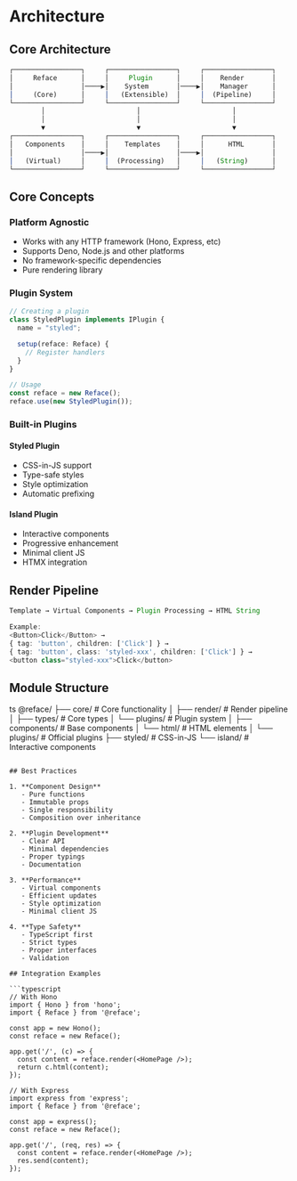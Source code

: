 # Architecture

## Core Architecture

```ts
┌─────────────────┐     ┌─────────────────┐     ┌─────────────────┐
│     Reface      │     │     Plugin      │     │    Render       │
│                 │────▶│    System       │────▶│    Manager      │
│     (Core)      │     │   (Extensible)  │     │  (Pipeline)     │
└─────────────────┘     └─────────────────┘     └─────────────────┘
        │                       │                       │
        │                       │                       │
        ▼                       ▼                       ▼
┌─────────────────┐     ┌─────────────────┐     ┌─────────────────┐
│   Components    │     │    Templates    │     │      HTML       │
│                 │────▶│                 │────▶│                 │
│   (Virtual)     │     │  (Processing)   │     │   (String)      │
└─────────────────┘     └─────────────────┘     └─────────────────┘
```

## Core Concepts

### Platform Agnostic

- Works with any HTTP framework (Hono, Express, etc)
- Supports Deno, Node.js and other platforms
- No framework-specific dependencies
- Pure rendering library

### Plugin System

```typescript
// Creating a plugin
class StyledPlugin implements IPlugin {
  name = "styled";

  setup(reface: Reface) {
    // Register handlers
  }
}

// Usage
const reface = new Reface();
reface.use(new StyledPlugin());
```

### Built-in Plugins

#### Styled Plugin

- CSS-in-JS support
- Type-safe styles
- Style optimization
- Automatic prefixing

#### Island Plugin

- Interactive components
- Progressive enhancement
- Minimal client JS
- HTMX integration

## Render Pipeline

```typescript
Template → Virtual Components → Plugin Processing → HTML String

Example:
<Button>Click</Button> →
{ tag: 'button', children: ['Click'] } →
{ tag: 'button', class: 'styled-xxx', children: ['Click'] } →
<button class="styled-xxx">Click</button>
```

## Module Structure

ts
@reface/
├── core/ # Core functionality
│ ├── render/ # Render pipeline
│ ├── types/ # Core types
│ └── plugins/ # Plugin system
│
├── components/ # Base components
│ └── html/ # HTML elements
│
└── plugins/ # Official plugins
├── styled/ # CSS-in-JS
└── island/ # Interactive components

````

## Best Practices

1. **Component Design**
   - Pure functions
   - Immutable props
   - Single responsibility
   - Composition over inheritance

2. **Plugin Development**
   - Clear API
   - Minimal dependencies
   - Proper typings
   - Documentation

3. **Performance**
   - Virtual components
   - Efficient updates
   - Style optimization
   - Minimal client JS

4. **Type Safety**
   - TypeScript first
   - Strict types
   - Proper interfaces
   - Validation

## Integration Examples

```typescript
// With Hono
import { Hono } from 'hono';
import { Reface } from '@reface';

const app = new Hono();
const reface = new Reface();

app.get('/', (c) => {
  const content = reface.render(<HomePage />);
  return c.html(content);
});

// With Express
import express from 'express';
import { Reface } from '@reface';

const app = express();
const reface = new Reface();

app.get('/', (req, res) => {
  const content = reface.render(<HomePage />);
  res.send(content);
});
````
